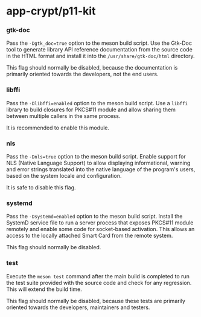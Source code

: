# app-crypt/p11-kit

### gtk-doc
Pass the `-Dgtk_doc=true` option to the meson build script. Use the Gtk-Doc tool to generate library API reference documentation from the source code in the HTML format and install it into the `/usr/share/gtk-doc/html` directory.

This flag should normally be disabled, because the documentation is primarily oriented towards the developers, not the end users.

### libffi
Pass the `-Dlibffi=enabled` option to the meson build script. Use a `libffi` library to build closures for PKCS#11 module and allow sharing them between multiple callers in the same process.

It is recommended to enable this module.

### nls
Pass the `-Dnls=true` option to the meson build script. Enable support for NLS (Native Language Support) to allow displaying informational, warning and error strings translated into the native language of the program's users, based on the system locale and configuration.

It is safe to disable this flag.

### systemd
Pass the `-Dsystemd=enabled` option to the meson build script. Install the SystemD service file to run a server process that exposes PKCS#11 module remotely and enable some code for socket-based activation. This allows an access to the locally attached Smart Card from the remote system.

This flag should normally be disabled.

### test
Execute the `meson test` command after the main build is completed to run the test suite provided with the source code and check for any regression. This will extend the build time.

This flag should normally be disabled, because these tests are primarily oriented towards the developers, maintainers and testers.
